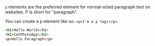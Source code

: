 `p` elements are the preferred element for normal-sized paragraph text on websites. P is short for "paragraph".

You can create a p element like so: `<p>I'm a p tag!</p>`.

```html
<h1>Hello World</h1>
<h2>CatPhotoApp</h2>
<p>Hello Paragraph</p>
```
